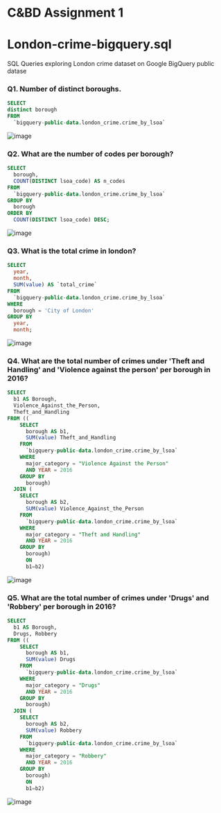 # C&BD Assignment 1
# London-crime-bigquery.sql
SQL Queries exploring London crime dataset on Google BigQuery public datase

### Q1. Number of distinct boroughs.

``` sql
SELECT
distinct borough
FROM
  `bigquery-public-data.london_crime.crime_by_lsoa`
```
![image](https://user-images.githubusercontent.com/87647832/131226958-ea986e17-4070-4cb8-820d-e0b395ae0227.png)

### Q2. What are the number of codes per borough?

```sql
SELECT
  borough,
  COUNT(DISTINCT lsoa_code) AS n_codes
FROM
  `bigquery-public-data.london_crime.crime_by_lsoa`
GROUP BY
  borough
ORDER BY
  COUNT(DISTINCT lsoa_code) DESC;
```
![image](https://user-images.githubusercontent.com/87647832/131226979-ab841b89-ecd5-41fa-ac07-230c6f34276a.png)

### Q3. What is the total crime in london?

```sql
SELECT
  year,
  month,
  SUM(value) AS `total_crime`
FROM
  `bigquery-public-data.london_crime.crime_by_lsoa`
WHERE
  borough = 'City of London'
GROUP BY
  year,
  month;
```
![image](https://user-images.githubusercontent.com/87647832/131226993-ee1d31a5-55b7-4cb6-a73d-3967216817e0.png)

### Q4. What are the total number of crimes under 'Theft and Handling' and 'Violence against the person' per borough in 2016?
```sql
SELECT
  b1 AS Borough,
  Violence_Against_the_Person,
  Theft_and_Handling
FROM ((
    SELECT
      borough AS b1,
      SUM(value) Theft_and_Handling
    FROM
      `bigquery-public-data.london_crime.crime_by_lsoa`
    WHERE
      major_category = "Violence Against the Person"
      AND YEAR = 2016
    GROUP BY
      borough)
  JOIN (
    SELECT
      borough AS b2,
      SUM(value) Violence_Against_the_Person
    FROM
      `bigquery-public-data.london_crime.crime_by_lsoa`
    WHERE
      major_category = "Theft and Handling"
      AND YEAR = 2016
    GROUP BY
      borough)
      ON 
      b1=b2)
  ```
![image](https://user-images.githubusercontent.com/87647832/131227000-e29cd553-a88e-4e58-91b9-2972954091d6.png)

### Q5. What are the total number of crimes under 'Drugs' and 'Robbery' per borough in 2016?
```sql 
SELECT
  b1 AS Borough,
  Drugs, Robbery
FROM ((
    SELECT
      borough AS b1,
      SUM(value) Drugs
    FROM
      `bigquery-public-data.london_crime.crime_by_lsoa`
    WHERE
      major_category = "Drugs"
      AND YEAR = 2016
    GROUP BY
      borough)
  JOIN (
    SELECT
      borough AS b2,
      SUM(value) Robbery
    FROM
      `bigquery-public-data.london_crime.crime_by_lsoa`
    WHERE
      major_category = "Robbery"
      AND YEAR = 2016
    GROUP BY
      borough)
      ON 
      b1=b2)
```
![image](https://user-images.githubusercontent.com/87647832/131227007-90437d8a-ec6a-4d17-815d-02292bb0356d.png)


